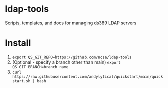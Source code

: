 # ldap-tools
Scripts, templates, and docs for managing ds389 LDAP servers

# Install
1. `export QS_GIT_REPO=https://github.com/ncsa/ldap-tools`
1. (Optional - specify a branch other than main) `export QS_GIT_BRANCH=branch_name`
1. `curl
https://raw.githubusercontent.com/andylytical/quickstart/main/quickstart.sh
| bash`
